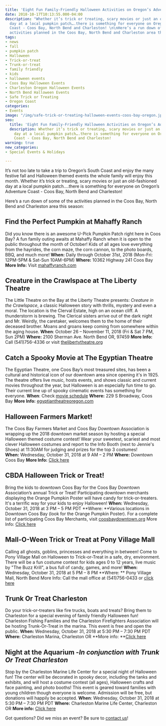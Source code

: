 ```yaml
---
title: 'Eight Fun Family-Friendly Halloween Activities on Oregon’s Adventure Coast '
date: 2018-10-17T10:13:55.000-04:00
description: "Whether it’s trick or treating, scary movies or just an old-fashioned
  day at a local pumpkin patch….there is something for everyone on Oregon’s Adventure
  Coast - Coos Bay, North Bend and Charleston! \n\nHere’s a run down of some of the
  activities planned in the Coos Bay, North Bend and Charleston area this season:"
tags:
- news
- fall
- pumpkin patch
- Halloween
- Trick-or-treat
- Trunk-or-treat
- family friendly
- kids
- halloween events
- Coos Bay Halloween Events
- Charleston Oregon Halloween Events
- North Bend Halloween Events
- Safe Trick or Treating
- Oregon Coast
categories:
- Events
image: "/img/safe-trick-or-treating-halloween-events-coos-bay-oregon.jpg"
seo:
  title: 'Eight Fun Family-Friendly Halloween Activities on Oregon’s Adventure Coast '
  description: Whether it’s trick or treating, scary movies or just an old-fashioned
    day at a local pumpkin patch….there is something for everyone on Oregon’s Adventure
    Coast - Coos Bay, North Bend and Charleston!
warning: true
new_categories:
- Special Events & Holidays

---
```

It’s not too late to take a trip to Oregon’s South Coast and enjoy the many festive fall and Halloween themed events the whole family will enjoy this month. Whether it’s trick or treating, scary movies or just an old-fashioned day at a local pumpkin patch….there is something for everyone on Oregon’s Adventure Coast - Coos Bay, North Bend and Charleston! 

Here’s a run down of some of the activities planned in the Coos Bay, North Bend and Charleston area this season: 

## Find the Perfect Pumpkin at Mahaffy Ranch

Did you know there is an awesome U-Pick Pumpkin Patch right here in Coos Bay? A fun family outing awaits at Mahaffy Ranch when it is open to the public throughout the month of October! Kids of all ages love everything from the hayrides, the corn maze, the corn cannon, to the photo boards, BBQ, and much more! 
**When:** Daily through October 31st, 2018 (Mon-Fri: 12PM-5PM & Sat-Sun 10AM-6PM)
**Where:** 10362 Highway 241 Coos Bay
**More Info:** Visit [mahaffyranch.com](http://mahaffyranch.com/)

## Creature in the Crawlspace at The Liberty Theatre

The Little Theatre on the Bay at the Liberty Theatre presents: _Creature in the Crawlspace_, a classic Halloween story with thrills, mystery and even a moral. The location is the Clerval Estate, high on an ocean cliff.  A thunderstorm is brewing.  The Clerical sisters arrive out of the dark night and Mr. Weirdly, the caretaker, welcomes them to the home of their deceased brother.  Moans and groans keep coming from somewhere within the aging house.
**When**: October 26 – November 11, 2018 (Fri & Sat 7 PM, Sun 2PM)
**Where:** 2100 Sherman Ave. North Bend OR, 97459
**More Info:** Call (541)756-4336 or visit [thelibertytheatre.org](http://thelibertytheatre.org/)

## Catch a Spooky Movie at The Egyptian Theatre

The Egyptian Theatre, one Coos Bay’s most treasured sites, has been a cultural and historical icon of our downtown area since opening it's in 1925. The theatre offers live music, hosts events, and shows classic and current movies throughout the year, but Halloween is an especially fun time to go. Their current line up of spooky cinematic events has something for everyone. 
**When**:  Check [movie schedule](http://egyptiantheatreoregon.com/current-month-events/) 
**Where:** 229 S Broadway, Coos Bay
**More Info:** [egyptiantheatreoregon.com](http://egyptiantheatreoregon.com)

## Halloween Farmers Market!

The Coos Bay Farmers Market and Coos Bay Downtown Association is wrapping up the 2018 downtown market season by hosting a special Halloween themed costume contest! Wear your sweetest, scariest and most clever Halloween costumes and report to the Info Booth (next to Jennie's Shoes) at 11:30AM for judging and prizes for the top 3 costumes!\
**When:** Wednesday, October 31, 2018 at 9 AM – 2 PM 
**Where:** Downtown Coos Bay
**More Info:** [Click here](https://www.facebook.com/events/272267573617661/?active_tab=about) 

## CBDA Halloween Trick or Treat!

Bring the kids to downtown Coos Bay for the Coos Bay Downtown Association’s annual Trick or Treat! Participating downtown merchants displaying the Orange Pumpkin Poster will have candy for trick-or-treaters. It's a terrific way for your kids to enjoy Halloween! 
**When:** Wednesday, October 31, 2018 at 3 PM – 5 PM PDT
**Where: **Various locations in Downtown Coos Bay (look for the Orange Pumpkin Poster). For a complete list of participating Coos Bay Merchants, visit [coosbaydowntown.org](https://coosbaydowntown.org)
More Info: [Click here ](https://www.facebook.com/events/2113582448963358/)



## Mall-O-Ween Trick or Treat at Pony Village Mall

Calling all ghosts, goblins, princesses and everything in between! Come to Pony Village Mall on Halloween to Trick-or-Treat in a safe, dry, environment. There will be a fun costume contest for kids ages 0 to 12 years, live music by "The Buzz Krill", a bus full of candy, games, and more! 
**When:** Wednesday, October 31, 2018 at 5 PM – 8 PM 
**Where: ** Pony Village Mall, North Bend
More Info: Call the mall office at (541)756-0433 or [click here](https://www.facebook.com/events/293352894605338/)

## Trunk Or Treat Charleston

Do your trick-or-treaters like fire trucks, boats and treats? Bring them to Charleston for a special evening of family friendly Halloween fun! Charleston Fishing Families and the Charleston Firefighters Association will be hosting Trunk-Or-Treat in the marina. This event is free and open the public. 
**When:** Wednesday, October 31, 2018 at 5:30 PM – 7:30 PM PDT
**Where:** Charleston Marina, Charleston OR
**More info: **[Click here](https://www.facebook.com/events/601746226894665/)

## Night at the Aquarium -_In conjunction with Trunk Or Treat Charleston_

Stop by the Charleston Marine Life Center for a special night of Halloween fun! The center will be decorated in spooky decor, including the tanks and exhibits, and will host a costume contest (all ages), Halloween crafts and face painting, and photo booths! This event is geared toward families with young children though everyone is welcome. Admission will be free, but donations will happily be accepted.
**When**: Wednesday, October 31, 2018 at 5:30 PM – 7:30 PM PDT
**Where:** Charleston Marine Life Center, Charleston OR
**More info:** [Click here](https://www.facebook.com/events/268833253761387)

Got questions? Did we miss an event? Be sure to [contact us](https://oregonsadventurecoast.com/contact/)!